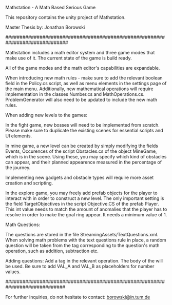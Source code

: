 Mathstation - A Math Based Serious Game

This repository contains the unity project of Mathstation.

Master Thesis by: Jonathan Borowski

##############################################################################

Mathstation includes a math editor system and three game modes that make use of it.
The current state of the game is build ready.

All of the game modes and the math editor's capabilities are expandable.

When introducing new math rules - make sure to add the relevant boolean field in the Policy.cs script, as well as menu elements in the settings page of the main menu. Additionally, new mathematical operations will require implementation in the classes Number.cs and MathOperations.cs. ProblemGenerator will also need to be updated to include the new math rules.

When adding new levels to the games:

In the fight game, new bosses will need to be implemented from scratch. Please make sure to duplicate the existing scenes for essential scripts and UI elements.

In mine game, a new level can be created by simply modifying the fields Events, Occurences of the script Obstacles.cs of the object MineGame, which is in the scene. Using these, you may specify which kind of obstacles can appear, and their planned appearence measured in the percentage of the journey.

Implementing new gadgets and obstacle types will require more asset creation and scripting.

In the explore game, you may freely add prefab objects for the player to interact with in order to construct a new level. The only important setting is the field TargetObjectives in the script Objective.CS of the prefab Player. This int value needs to match the amount of anomalies that the player has to resolve in order to make the goal ring appear. It needs a minimum value of 1.

Math Questions:

The questions are stored in the file StreamingAssets/TextQuestions.xml. When solving math problems with the text questions rule in place, a random question will be taken from the tag corresponding to the question's math operation, such as addition, subtraction etc.

Adding questions: Add a  tag in the relevant operation. The body of the  will be used. Be sure to add VAL_A and VAL_B as placeholders for number values.

#############################################################################

For further inquiries, do not hesitate to contact:
borowski@in.tum.de
